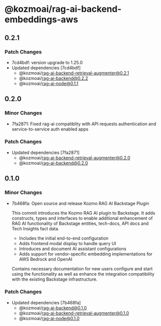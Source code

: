 # @kozmoai/rag-ai-backend-embeddings-aws

## 0.2.1

### Patch Changes

- 7cd4bdf: version upgrade to 1.25.0
- Updated dependencies [7cd4bdf]
  - @kozmoai/rag-ai-backend-retrieval-augmenter@0.2.1
  - @kozmoai/rag-ai-backend@0.2.2
  - @kozmoai/rag-ai-node@0.1.1

## 0.2.0

### Minor Changes

- 7fa2871: Fixed rag-ai compatiblity with API requests authentication and service-to-service auth enabled apps

### Patch Changes

- Updated dependencies [7fa2871]
  - @kozmoai/rag-ai-backend-retrieval-augmenter@0.2.0
  - @kozmoai/rag-ai-backend@0.2.0

## 0.1.0

### Minor Changes

- 7b468fa: Open source and release Kozmo RAG AI Backstage Plugin

  This commit introduces the Kozmo RAG AI plugin to Backstage. It adds constructs, types and interfaces to enable additional enhancement of RAG AI functionality of Backstage entities, tech-docs, API docs and Tech Insights fact data.

  - Includes the initial end-to-end configuration
  - Adds frontend modal display to handle query UI
  - Introduces and document AI assistant configurations
  - Adds support for vendor-specific embedding implementations for AWS Bedrock and OpenAI

  Contains necessary documentation for new users configure and start using the functionality as well as enhance the integration compatibility with the existing Backstage infrastructure.

### Patch Changes

- Updated dependencies [7b468fa]
  - @kozmoai/rag-ai-backend@0.1.0
  - @kozmoai/rag-ai-backend-retrieval-augmenter@0.1.0
  - @kozmoai/rag-ai-node@0.1.0
